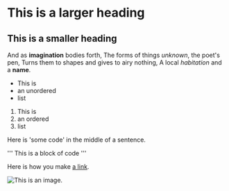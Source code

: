 # This is a larger heading

## This is a smaller heading

And as **imagination** bodies forth,
The forms of things *unknown*, the poet's pen,
Turns them to shapes and gives to airy nothing,
A local *habitation* and a **name**.

- This is 
- an unordered
- list

1. This is 
2. an ordered
3. list

Here is 'some code' in the middle of a sentence.

'''
This is 
a block
of code
'''

Here is how you make [a link](https://www.wikipedia.org/).

![This is an image.](https://github.com/yihui/xaringen/releases/download/v0.0.2/karl-moustache.jpg)
